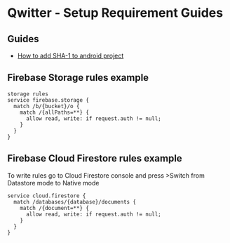 # Qwitter - Setup Requirement Guides
  
## Guides
- [How to add SHA-1 to android project](https://stackoverflow.com/questions/39144629/how-to-add-sha-1-to-android-application) 


## Firebase Storage rules example
```
storage rules
service firebase.storage {
  match /b/{bucket}/o {
    match /{allPaths=**} {
      allow read, write: if request.auth != null;
    }
  }
}
```

## Firebase Cloud Firestore rules example
To write rules go to Cloud Firestore console and press >Switch from Datastore mode to Native mode 
```
service cloud.firestore {
  match /databases/{database}/documents {
    match /{document=**} {
      allow read, write: if request.auth != null;
    }
  }
}
```
